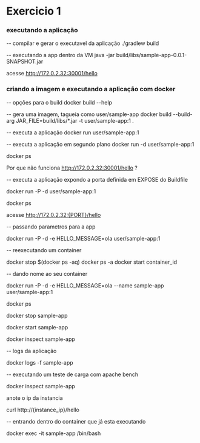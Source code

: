 # Exercicio 1

### executando a aplicação
-- compilar e gerar o executavel da aplicação
./gradlew build

-- executando a app dentro da VM
java -jar build/libs/sample-app-0.0.1-SNAPSHOT.jar

acesse http://172.0.2.32:30001/hello

### criando a imagem e executando a aplicação com docker 

-- opções para o build
docker build --help

-- gera uma imagem, tagueia como user/sample-app
docker build --build-arg JAR_FILE=build/libs/\*.jar -t user/sample-app:1 .

-- executa a aplicação
docker run user/sample-app:1

-- executa a aplicação em segundo plano
docker run -d user/sample-app:1

docker ps

Por que não funciona http://172.0.2.32:30001/hello ?

-- executa a aplicação expondo a porta definida em EXPOSE do Buildfile

docker run -P -d user/sample-app:1

docker ps

acesse http://172.0.2.32:{PORT}/hello

-- passando parametros para a app

docker run -P -d -e HELLO_MESSAGE=ola user/sample-app:1

-- reexecutando um container

docker stop $(docker ps -aq)
docker ps -a
docker start container_id

-- dando nome ao seu container

docker run -P -d -e HELLO_MESSAGE=ola --name sample-app user/sample-app:1

docker ps

docker stop sample-app

docker start sample-app

docker inspect sample-app

-- logs da aplicação

docker logs -f sample-app

-- executando um teste de carga com apache bench

docker inspect sample-app

anote o ip da instancia

curl http://{instance_ip}/hello

-- entrando dentro do container que já esta executando

docker exec -it sample-app /bin/bash



